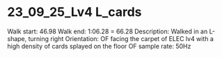 # 23_09_25_Lv4 L_cards

Walk start: 46.98
Walk end: 1:06.28 = 66.28
Description: Walked in an L-shape, turning right
Orientation: OF facing the carpet of ELEC lv4 with a high density of cards splayed on the floor
OF sample rate: 50Hz